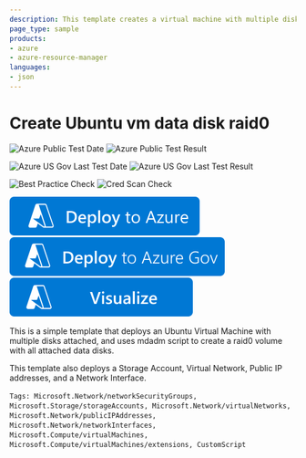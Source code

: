 ```yaml
---
description: This template creates a virtual machine with multiple disks attached.  A script partitions and formats the disks in raid0 array.
page_type: sample
products:
- azure
- azure-resource-manager
languages:
- json
---
```

# Create Ubuntu vm data disk raid0

![Azure Public Test Date](https://azurequickstartsservice.blob.core.windows.net/badges/demos/diskraid-ubuntu-vm/PublicLastTestDate.svg)
![Azure Public Test Result](https://azurequickstartsservice.blob.core.windows.net/badges/demos/diskraid-ubuntu-vm/PublicDeployment.svg)

![Azure US Gov Last Test Date](https://azurequickstartsservice.blob.core.windows.net/badges/demos/diskraid-ubuntu-vm/FairfaxLastTestDate.svg)
![Azure US Gov Last Test Result](https://azurequickstartsservice.blob.core.windows.net/badges/demos/diskraid-ubuntu-vm/FairfaxDeployment.svg)

![Best Practice Check](https://azurequickstartsservice.blob.core.windows.net/badges/demos/diskraid-ubuntu-vm/BestPracticeResult.svg)
![Cred Scan Check](https://azurequickstartsservice.blob.core.windows.net/badges/demos/diskraid-ubuntu-vm/CredScanResult.svg)

[![Deploy To Azure](https://raw.githubusercontent.com/Azure/azure-quickstart-templates/master/1-CONTRIBUTION-GUIDE/images/deploytoazure.svg?sanitize=true)](https://portal.azure.com/#create/Microsoft.Template/uri/https%3A%2F%2Fraw.githubusercontent.com%2FAzure%2Fazure-quickstart-templates%2Fmaster%2Fdemos%2Fdiskraid-ubuntu-vm%2Fazuredeploy.json)
[![Deploy To Azure US Gov](https://raw.githubusercontent.com/Azure/azure-quickstart-templates/master/1-CONTRIBUTION-GUIDE/images/deploytoazuregov.svg?sanitize=true)](https://portal.azure.us/#create/Microsoft.Template/uri/https%3A%2F%2Fraw.githubusercontent.com%2FAzure%2Fazure-quickstart-templates%2Fmaster%2Fdemos%2Fdiskraid-ubuntu-vm%2Fazuredeploy.json)
[![Visualize](https://raw.githubusercontent.com/Azure/azure-quickstart-templates/master/1-CONTRIBUTION-GUIDE/images/visualizebutton.svg?sanitize=true)](http://armviz.io/#/?load=https%3A%2F%2Fraw.githubusercontent.com%2FAzure%2Fazure-quickstart-templates%2Fmaster%2Fdemos%2Fdiskraid-ubuntu-vm%2Fazuredeploy.json)

This is a simple template that deploys an Ubuntu Virtual Machine with multiple disks attached, and uses mdadm script to create a raid0 volume with all attached data disks.

This template also deploys a Storage Account, Virtual Network, Public IP addresses, and a Network Interface.

`Tags: Microsoft.Network/networkSecurityGroups, Microsoft.Storage/storageAccounts, Microsoft.Network/virtualNetworks, Microsoft.Network/publicIPAddresses, Microsoft.Network/networkInterfaces, Microsoft.Compute/virtualMachines, Microsoft.Compute/virtualMachines/extensions, CustomScript`
